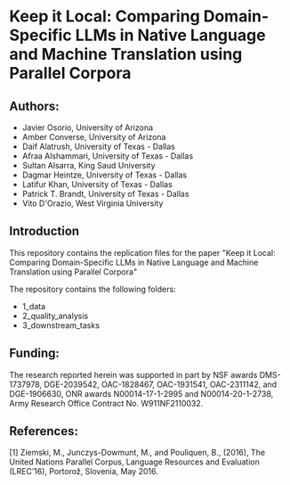 # Keep it Local: Comparing Domain-Specific LLMs in Native Language and Machine Translation using Parallel Corpora


## Authors:
* Javier Osorio, University of Arizona
* Amber Converse, University of Arizona
* Daif Alatrush, University of Texas - Dallas
* Afraa Alshammari, University of Texas - Dallas
* Sultan Alsarra, King Saud University
* Dagmar Heintze, University of Texas - Dallas
* Latifur Khan, University of Texas - Dallas
* Patrick T. Brandt, University of Texas - Dallas
* Vito D'Orazio, West Virginia University


## Introduction

This repository contains the replication files for the paper "Keep it Local: Comparing Domain-Specific LLMs in Native Language and Machine Translation using Parallel Corpora"

The repository contains the following folders:
* 1_data
* 2_quality_analysis
* 3_downstream_tasks




## Funding: 
The research reported herein was supported in part by NSF awards DMS-1737978, DGE-2039542, OAC-1828467, OAC-1931541, OAC-2311142, and DGE-1906630, ONR awards N00014-17-1-2995 and N00014-20-1-2738, Army Research Office Contract No. W911NF2110032.


## References:
<a id="1">[1]</a> 
Ziemski, M., Junczys-Dowmunt, M., and Pouliquen, B., (2016), The United Nations Parallel Corpus, Language Resources and Evaluation (LREC’16), Portorož, Slovenia, May 2016.
